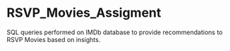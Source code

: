 # RSVP_Movies_Assigment
SQL queries performed on IMDb database to provide recommendations to RSVP Movies based on insights.
